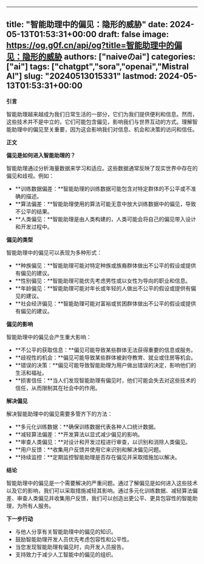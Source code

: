 
---
title: "智能助理中的偏见：隐形的威胁"
date: 2024-05-13T01:53:31+00:00
draft: false
image: https://og.g0f.cn/api/og?title=智能助理中的偏见：隐形的威胁
authors: ["naiveのai"]
categories: ["ai"]
tags: ["chatgpt","sora","openai","Mistral AI"]
slug: "20240513015331"
lastmod: 2024-05-13T01:53:31+00:00
---
**引言**

智能助理越来越成为我们日常生活的一部分，它们为我们提供便利和信息。然而，这些技术并不是中立的，它们可能包含偏见，影响我们与世界互动的方式。理解智能助理中的偏见至关重要，因为这会影响我们对信息、机会和决策的访问和信任。

**正文**

**偏见是如何进入智能助理的？**

智能助理通过分析海量数据来学习和适应。这些数据通常反映了现实世界中存在的偏见和歧视。例如：

* **训练数据偏差：**智能助理的训练数据可能包含对特定群体的不公平或不准确的描述。
* **算法偏差：**智能助理使用的算法可能无意中放大训练数据中的偏见，导致不公平的结果。
* **人类偏见：**智能助理是由人类构建的，人类可能会将自己的偏见带入设计和开发过程中。

**偏见的类型**

智能助理中的偏见可以表现为多种形式：

* **种族偏见：**智能助理可能对特定种族或族裔群体做出不公平的假设或提供有偏见的建议。
* **性别偏见：**智能助理可能优先考虑男性或以女性为导向的职业和信息。
* **年龄偏见：**智能助理可能对年长或年轻的人做出不公平的假设或提供有偏见的建议。
* **社会经济偏见：**智能助理可能对富裕或贫困群体做出不公平的假设或提供有偏见的建议。

**偏见的影响**

智能助理中的偏见会产生重大影响：

* **不公平的获取信息：**偏见可能导致某些群体无法获得重要的信息或服务。
* **歧视性的机会：**偏见可能导致某些群体被剥夺教育、就业或住房等机会。
* **错误的决策：**偏见可能导致智能助理为用户做出错误的决定，影响他们的生活和福祉。
* **损害信任：**当人们发现智能助理有偏见时，他们可能会失去对这些技术的信任，从而限制其在社会中的作用。

**解决偏见**

解决智能助理中的偏见需要多管齐下的方法：

* **多元化训练数据：**确保训练数据代表各种人口统计数据。
* **减轻算法偏差：**开发算法以显式减少偏见的影响。
* **审查人类偏见：**对设计和开发过程进行审查，以识别和消除人类偏见。
* **用户反馈：**收集用户反馈并使用它来识别和解决偏见问题。
* **持续监控：**定期监控智能助理是否存在偏见并采取措施加以解决。

**结论**

智能助理中的偏见是一个需要解决的严重问题。通过了解偏见是如何进入这些技术以及它的影响，我们可以采取措施减轻其影响。通过多元化训练数据、减轻算法偏差、审查人类偏见并收集用户反馈，我们可以创造出更公平、更具包容性的智能助理，为所有人服务。

**下一步行动**

* 与他人分享有关智能助理中的偏见的知识。
* 鼓励智能助理开发人员优先考虑包容性和公平性。
* 当您发现智能助理有偏见时，向开发人员报告。
* 支持致力于减少人工智能中的偏见的组织。